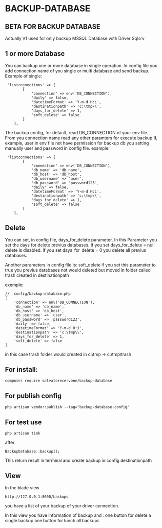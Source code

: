 # BACKUP-DATABASE

## BETA FOR BACKUP DATABASE

Actually V1 used for only backup MSSQL Database with Driver Sqlsrv

## 1 or more Database

You can backup one or more database in single operation.
In config file you add connection name of you single or multi database and send backup.
Example of single:

```
 'listconnections' => [
        [
            'connection' => env('DB_CONNECTION'),            
            'daily' => false,
            'datetimeFormat' => 'Y-m-d H:i',
            'destinationpath' => 'c:\tmp\\',
            'days_for_delete' => 1,
            'soft_delete' => false
        ]
    ],
```
The backup config, for default, read DB_CONNECTION  of your env file.
From you connection name read any other paramters for execute backup
If, example, user in env file not have permission for backup db you setting manually user and password in config file.
example:
```
 'listconnections' => [
        [
            'connection' => env('DB_CONNECTION'),
            'db_name' => 'db_name',
            'db_host' => 'db_host',
            'db_username' => 'user',
            'db_password' => 'password123',
            'daily' => false,
            'datetimeFormat' => 'Y-m-d H:i',
            'destinationpath' => 'c:\tmp\\',
            'days_for_delete' => 1,
            'soft_delete' => false
        ]
    ],
```
## Delete

You can set, in config file, days_for_delete parameter.
In this Parameter you set the days for delete previus databases.
If you set days_for_delete = null delete is disabled.
If you set days_for_delete = 0 you delete all previus databases.

Another parameters in config file is: soft_delete
if you set this parameter to true you previus databases not would deleted but moved in folder called trash 
created in destinationpath

exemple:
```
//  config/backup-database.php
[
    'connection' => env('DB_CONNECTION'),
    'db_name' => 'db_name',
    'db_host' => 'db_host',
    'db_username' => 'user',
    'db_password' => 'password123',
    'daily' => false,
    'datetimeFormat' => 'Y-m-d H:i',
    'destinationpath' => 'c:\tmp\\',
    'days_for_delete' => 1,
    'soft_delete' => false
]
```
in this case trash folder would created in c:\tmp -> c:\tmp\trash

## For install:

```
composer require salvatorecervone/backup-database
```

## For publish config 

```
php artisan vendor:publish --tag="backup-database-config"
```

## For test use 

```
php artisan tink
```
after
```
BackupDatabase::backup();
```

This return result in terminal and create backup in config.destinationpath

## View

In the blade view 
```
http://127.0.0.1:8000/backups
```
 you have a list of your backup of your driver connection.

In this view you have information of backup and :
one button for delete a single backup
one button for lunch all backups





